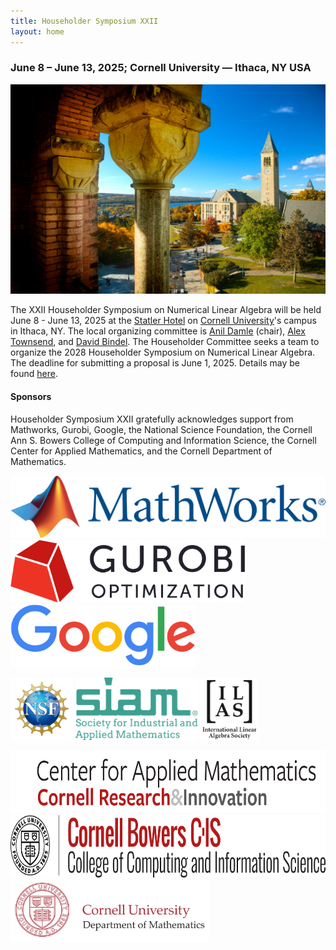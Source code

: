 ```yaml
---
title: Householder Symposium XXII
layout: home
---
```

### June 8 &ndash; June 13, 2025; Cornell University &mdash; Ithaca, NY USA

![Cornell University campus with Cayuga lake in the background](images/UP_2016_1413_089_select.jpg)

The XXII Householder Symposium on Numerical Linear Algebra will be held June 8 - June 13, 2025 at the [Statler Hotel](https://statlerhotel.cornell.edu) on [Cornell University](https://www.cornell.edu/)'s campus in Ithaca, NY. The local organizing committee is [Anil Damle](mailto:damle@cornell.edu) (chair), [Alex Townsend](mailto:ajt253@cornell.edu), and [David Bindel](mailto:bindel@cornell.edu). The Householder Committee seeks a team to organize the 2028 Householder Symposium on Numerical Linear Algebra. The deadline for submitting a proposal is June 1, 2025. Details may be found [here](/organize).

#### Sponsors

Householder Symposium XXII gratefully acknowledges support from Mathworks, Gurobi, Google, the National Science Foundation, the Cornell Ann S. Bowers College of Computing and Information Science, the Cornell Center for Applied Mathematics, and the Cornell Department of Mathematics.

<img src="images/Mathworks.png" alt="Mathworks logo" height="100">

<img src="images/Gurobi.png" alt="Gurobi logo" height="100">

<img src="images/Google.png" alt="Google logo" height="100">

<img src="images/NSF.png" alt="National Science Foundation logo" height="100"> <img src="images/SIAM.png" alt="SIAM logo" height="100"> <img src="images/ILAS.png" alt="ILAS logo" height="100">

<img src="images/CornellCAM.png" alt="Cornell Applied Math logo" height="100">

<img src="images/Bowers.png" alt="Cornell Bowers College of Computing and Information Science logo" height="100">

<img src="images/CornellMath.png" alt="Cornell Math logo" height="100">


